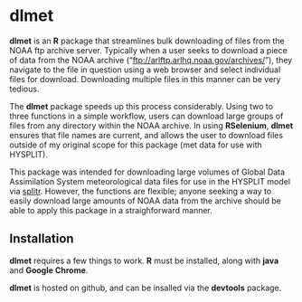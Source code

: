 
<!-- README.md is generated from README.Rmd. Please edit that file -->

# dlmet

<!-- badges: start -->
<!-- badges: end -->

**dlmet** is an **R** package that streamlines bulk downloading of files
from the NOAA ftp archive server. Typically when a user seeks to
download a piece of data from the NOAA archive
(“<ftp://arlftp.arlhq.noaa.gov/archives/>”), they navigate to the file
in question using a web browser and select individual files for
download. Downloading multiple files in this manner can be very tedious.

The **dlmet** package speeds up this process considerably. Using two to
three functions in a simple workflow, users can download large groups of
files from any directory within the NOAA archive. In using
**RSelenium**, **dlmet** ensures that file names are current, and allows
the user to download files outside of my original scope for this package
(met data for use with HYSPLIT).

This package was intended for downloading large volumes of Global Data
Assimilation System meteorological data files for use in the HYSPLIT
model via [splitr](https://github.com/rich-iannone/splitr). However, the
functions are flexible; anyone seeking a way to easily download large
amounts of NOAA data from the archive should be able to apply this
package in a straighforward manner.

## Installation

**dlmet** requires a few things to work. **R** must be installed, along
with **java** and **Google Chrome**.

**dlmet** is hosted on github, and can be insalled via the **devtools**
package.

<!--

```r
devtools::install_github("MRPHarris/dlmet")
```

-->
